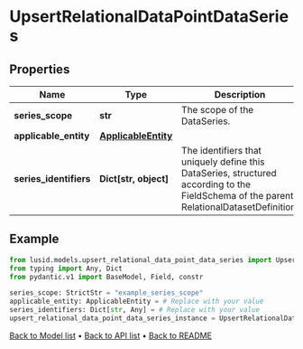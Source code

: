 # UpsertRelationalDataPointDataSeries

## Properties
Name | Type | Description | Notes
------------ | ------------- | ------------- | -------------
**series_scope** | **str** | The scope of the DataSeries. | 
**applicable_entity** | [**ApplicableEntity**](ApplicableEntity.md) |  | 
**series_identifiers** | **Dict[str, object]** | The identifiers that uniquely define this DataSeries, structured according to the FieldSchema of the parent RelationalDatasetDefinition. | 
## Example

```python
from lusid.models.upsert_relational_data_point_data_series import UpsertRelationalDataPointDataSeries
from typing import Any, Dict
from pydantic.v1 import BaseModel, Field, constr

series_scope: StrictStr = "example_series_scope"
applicable_entity: ApplicableEntity = # Replace with your value
series_identifiers: Dict[str, Any] = # Replace with your value
upsert_relational_data_point_data_series_instance = UpsertRelationalDataPointDataSeries(series_scope=series_scope, applicable_entity=applicable_entity, series_identifiers=series_identifiers)

```

[Back to Model list](../README.md#documentation-for-models) &#8226; [Back to API list](../README.md#documentation-for-api-endpoints) &#8226; [Back to README](../README.md)


